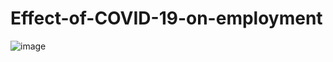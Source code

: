 # Effect-of-COVID-19-on-employment

![image](https://user-images.githubusercontent.com/49668565/118736321-245fdf00-b7f7-11eb-9da2-fdfbbc0c5797.png)

